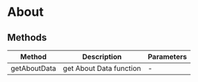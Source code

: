 # About

## Methods

<!-- @vuese:About:methods:start -->
|Method|Description|Parameters|
|---|---|---|
|getAboutData|get About Data function|-|

<!-- @vuese:About:methods:end -->


